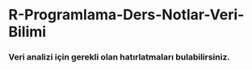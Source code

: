# R-Programlama-Ders-Notlar-Veri-Bilimi
### Veri analizi için gerekli olan hatırlatmaları bulabilirsiniz.
